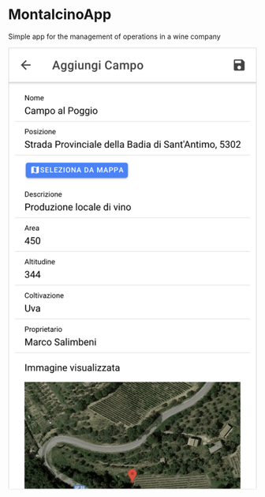 # MontalcinoApp
Simple app for the management of operations in a wine company

![Image1](./documentation/screen2.png)
